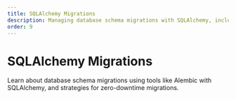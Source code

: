 ```yaml
---
title: SQLAlchemy Migrations
description: Managing database schema migrations with SQLAlchemy, including zero-downtime strategies.
order: 9
---
```


# SQLAlchemy Migrations

Learn about database schema migrations using tools like Alembic with SQLAlchemy, and strategies for zero-downtime migrations.
